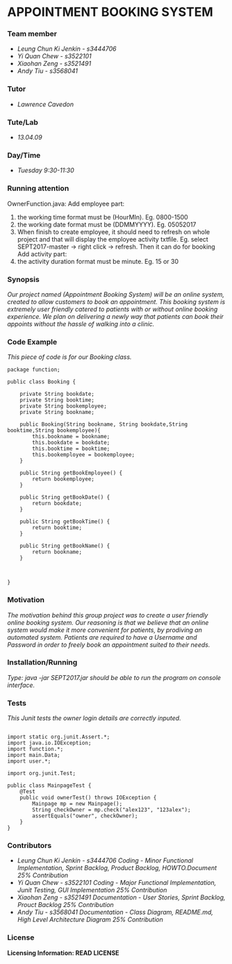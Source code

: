 APPOINTMENT BOOKING SYSTEM
==
### Team member
* *Leung Chun Ki Jenkin - s3444706* 
* *Yi Quan Chew - s3522101*
* *Xiaohan Zeng - s3521491*   
* *Andy Tiu - s3568041*

### Tutor
* *Lawrence Cavedon*

### Tute/Lab
* *13.04.09*

### Day/Time
* *Tuesday 9:30-11:30*

### Running attention
OwnerFunction.java: 
Add employee part:
1. the working time format must be (HourMIn). Eg. 0800-1500
2. the working date format must be (DDMMYYYY). Eg. 05052017
3. When finish to create employee, it should need to refresh on whole project and that will display the 				employee activity txtfile. Eg. select SEPT2017-master -> right click -> refresh. Then it can do for 				      booking
Add activity part:
1. the activity duration format must be minute. Eg. 15 or 30 

### Synopsis

*Our project named (Appointment Booking System) will be an online system, created to allow customers to book an appointment. This booking system is extremely user friendly catered to patients with or without online booking experience. We plan on delivering a newly way that patients can book their appoints without the hassle of walking into a clinic.*
    
### Code Example
*This piece of code is for our Booking class.*
```
package function;

public class Booking {
	
	private String bookdate;
	private String booktime;
	private String bookemployee;
	private String bookname;
	
	public Booking(String bookname, String bookdate,String booktime,String bookemployee){
		this.bookname = bookname;
		this.bookdate = bookdate;
		this.booktime = booktime;
		this.bookemployee = bookemployee;
	}
	
	public String getBookEmployee() {
		return bookemployee;
	}

	public String getBookDate() {
		return bookdate;
	}
	
	public String getBookTime() {
		return booktime;
	}
	
	public String getBookName() {
		return bookname;
	}
	
	

}
```
### Motivation
*The motivation behind this group project was to create a user friendly online booking system. Our reasoning is that we believe that an online system would make it more convenient for patients, by prodiving an automated system. Patients are required to have a Username and Password in order to freely book an appointment suited to their needs.*

### Installation/Running
*Type:
java -jar SEPT2017.jar
should be able to run the program on console interface.*

### Tests
*This Junit tests the owner login details are correctly inputed.*

```package junitTest;

import static org.junit.Assert.*;
import java.io.IOException;
import function.*;
import main.Data;
import user.*;

import org.junit.Test;

public class MainpageTest {
	@Test
	public void ownerTest() throws IOException {
		Mainpage mp = new Mainpage();
		String checkOwner = mp.check("alex123", "123alex");
		assertEquals("owner", checkOwner);
	}
}
```
### Contributors
* *Leung Chun Ki Jenkin - s3444706 Coding - Minor Functional Implementation, Sprint Backlog, Product Backlog, HOWTO.Document 25% Contribution* 
* *Yi Quan Chew - s3522101 Coding -  Major Functional Implementation, Junit Testing, GUI Implementation   25% Contribution*
* *Xiaohan Zeng - s3521491 Documentation - User Stories, Sprint Backlog, Prouct Backlog 		  25% Contribution*   
* *Andy Tiu - s3568041 Documentation - Class Diagram, README.md, High Level Architecture Diagram 25% Contribution*



### License

**Licensing Information: READ LICENSE**
